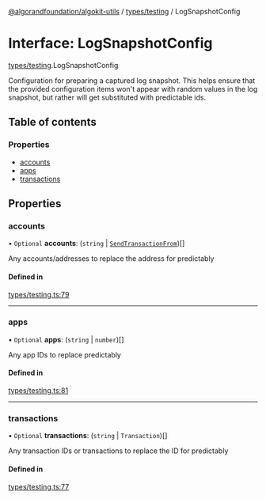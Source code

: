 [@algorandfoundation/algokit-utils](../README.md) / [types/testing](../modules/types_testing.md) / LogSnapshotConfig

# Interface: LogSnapshotConfig

[types/testing](../modules/types_testing.md).LogSnapshotConfig

Configuration for preparing a captured log snapshot.
This helps ensure that the provided configuration items won't appear
 with random values in the log snapshot, but rather will get substituted with predictable ids.

## Table of contents

### Properties

- [accounts](types_testing.LogSnapshotConfig.md#accounts)
- [apps](types_testing.LogSnapshotConfig.md#apps)
- [transactions](types_testing.LogSnapshotConfig.md#transactions)

## Properties

### accounts

• `Optional` **accounts**: (`string` \| [`SendTransactionFrom`](../modules/types_transaction.md#sendtransactionfrom))[]

Any accounts/addresses to replace the address for predictably

#### Defined in

[types/testing.ts:79](https://github.com/algorandfoundation/algokit-utils-ts/blob/main/src/types/testing.ts#L79)

___

### apps

• `Optional` **apps**: (`string` \| `number`)[]

Any app IDs to replace predictably

#### Defined in

[types/testing.ts:81](https://github.com/algorandfoundation/algokit-utils-ts/blob/main/src/types/testing.ts#L81)

___

### transactions

• `Optional` **transactions**: (`string` \| `Transaction`)[]

Any transaction IDs or transactions to replace the ID for predictably

#### Defined in

[types/testing.ts:77](https://github.com/algorandfoundation/algokit-utils-ts/blob/main/src/types/testing.ts#L77)
